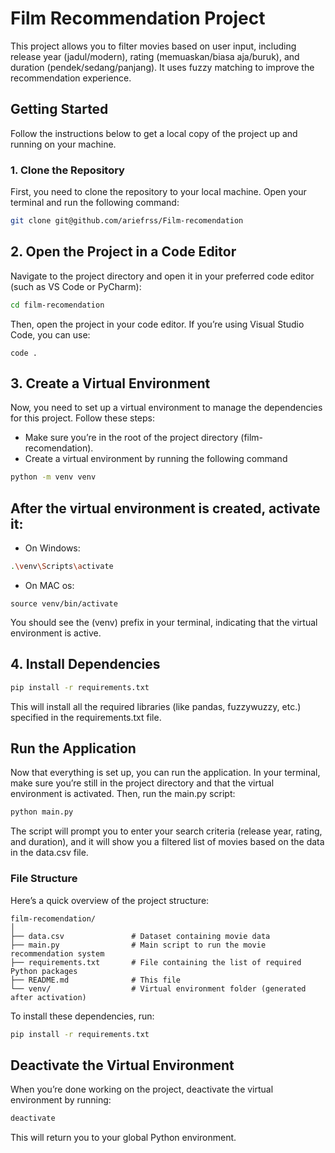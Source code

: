 # Film Recommendation Project

This project allows you to filter movies based on user input, including release year (jadul/modern), rating (memuaskan/biasa aja/buruk), and duration (pendek/sedang/panjang). It uses fuzzy matching to improve the recommendation experience.

## Getting Started

Follow the instructions below to get a local copy of the project up and running on your machine.

### 1. Clone the Repository

First, you need to clone the repository to your local machine. Open your terminal and run the following command:

```bash
git clone git@github.com/ariefrss/Film-recomendation
```

## 2. Open the Project in a Code Editor

Navigate to the project directory and open it in your preferred code editor (such as VS Code or PyCharm):

```bash
cd film-recomendation
```

Then, open the project in your code editor. If you’re using Visual Studio Code, you can use:

```
code .
```

## 3. Create a Virtual Environment

Now, you need to set up a virtual environment to manage the dependencies for this project. Follow these steps:

- Make sure you’re in the root of the project directory (film-recomendation).
- Create a virtual environment by running the following command

```bash
python -m venv venv
```

## After the virtual environment is created, activate it:

- On Windows:

```bash
.\venv\Scripts\activate
```

- On MAC os:

```
source venv/bin/activate
```

You should see the (venv) prefix in your terminal, indicating that the virtual environment is active.

## 4. Install Dependencies

```bash
pip install -r requirements.txt
```

This will install all the required libraries (like pandas, fuzzywuzzy, etc.) specified in the requirements.txt file.

## Run the Application

Now that everything is set up, you can run the application. In your terminal, make sure you’re still in the project directory and that the virtual environment is activated. Then, run the main.py script:

```bash
python main.py
```

The script will prompt you to enter your search criteria (release year, rating, and duration), and it will show you a filtered list of movies based on the data in the data.csv file.

### File Structure

Here’s a quick overview of the project structure:

```
film-recomendation/
│
├── data.csv               # Dataset containing movie data
├── main.py                # Main script to run the movie recommendation system
├── requirements.txt       # File containing the list of required Python packages
├── README.md              # This file
└── venv/                  # Virtual environment folder (generated after activation)
```

To install these dependencies, run:

```bash
pip install -r requirements.txt
```

## Deactivate the Virtual Environment

When you’re done working on the project, deactivate the virtual environment by running:

```bash
deactivate
```

This will return you to your global Python environment.
